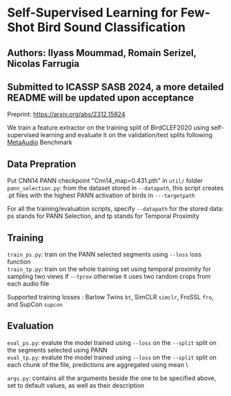 # Self-Supervised Learning for Few-Shot Bird Sound Classification
Authors: Ilyass Moummad, Romain Serizel, Nicolas Farrugia
---
## Submitted to ICASSP SASB 2024, a more detailed README will be updated upon acceptance

Preprint: https://arxiv.org/abs/2312.15824

We train a feature extractor on the training split of BirdCLEF2020 using self-supervised learning and evaluate it on the validation/test splits following [MetaAudio](https://github.com/CHeggan/MetaAudio-A-Few-Shot-Audio-Classification-Benchmark) Benchmark 

## Data Prepration
Put CNN14 PANN checkpoint "Cnn14_map=0.431.pth" in ```util/``` folder \
```pann_selection.py```: from the dataset stored in ```--datapath```, this script creates .pt files with the highest PANN activation of birds in ```---targetpath```

For all the training/evaluation scripts, specify ```--datapath``` for the stored data: ps stands for PANN Selection, and tp stands for Temporal Proximity

## Training
```train_ps.py```: train on the PANN selected segments using ```--loss``` loss function \
```train_tp.py```: train on the whole training set using temporal proximity for sampling two views if ```--tprox``` otherwise it uses two random crops from each audio file

Supported training losses : Barlow Twins ```bt```, SimCLR ```simclr```, FroSSL ```fro```, and SupCon ```supcon```

## Evaluation
```eval_ps.py```: evalute the model trained using ```--loss``` on the ```--split``` split on the segments selected using PANN \
```eval_tp.py```: evalute the model trained using ```--loss``` on the ```--split``` split on each chunk of the file, predictions are aggregated using mean \

```args.py```: contains all the arguments beside the one to be specified above, set to default values, as well as their description
